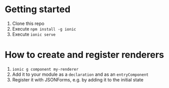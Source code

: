# Getting started

1. Clone this repo
2. Execute `npm install -g ionic`
3. Execute `ionic serve`

# How to create and register renderers

1. `ionic g component my-renderer`
2. Add it to your module as a `declaration` and as an `entryComponent`
3. Register it with JSONForms, e.g. by adding it to the initial 
   state 

